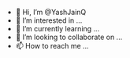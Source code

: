 - 👋 Hi, I’m @YashJainQ
- 👀 I’m interested in ...
- 🌱 I’m currently learning ...
- 💞️ I’m looking to collaborate on ...
- 📫 How to reach me ...

<!---
YashJainQ/YashJainQ is a ✨ special ✨ repository because its `README.md` (this file) appears on your GitHub profile.
You can click the Preview link to take a look at your changes.
https://sites.google.com/view/yashjain8a/home?authuser=0
--->
